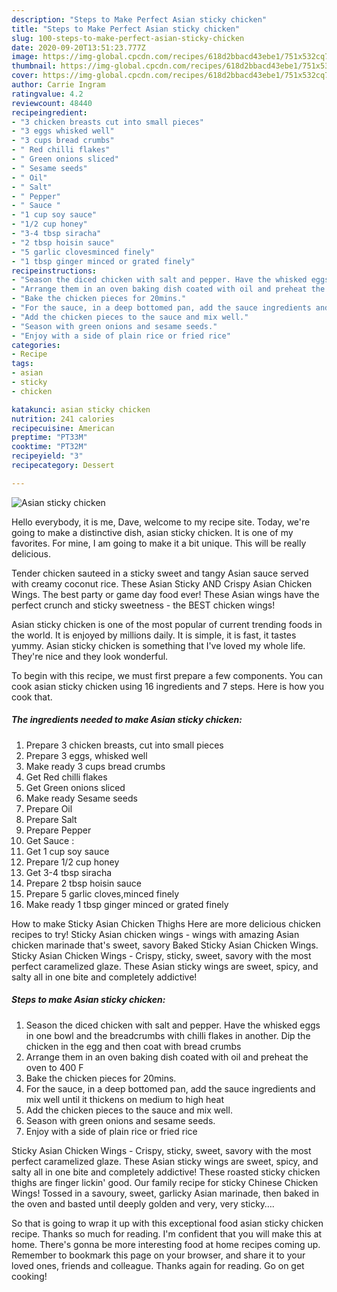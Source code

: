 ```yaml
---
description: "Steps to Make Perfect Asian sticky chicken"
title: "Steps to Make Perfect Asian sticky chicken"
slug: 100-steps-to-make-perfect-asian-sticky-chicken
date: 2020-09-20T13:51:23.777Z
image: https://img-global.cpcdn.com/recipes/618d2bbacd43ebe1/751x532cq70/asian-sticky-chicken-recipe-main-photo.jpg
thumbnail: https://img-global.cpcdn.com/recipes/618d2bbacd43ebe1/751x532cq70/asian-sticky-chicken-recipe-main-photo.jpg
cover: https://img-global.cpcdn.com/recipes/618d2bbacd43ebe1/751x532cq70/asian-sticky-chicken-recipe-main-photo.jpg
author: Carrie Ingram
ratingvalue: 4.2
reviewcount: 48440
recipeingredient:
- "3 chicken breasts cut into small pieces"
- "3 eggs whisked well"
- "3 cups bread crumbs"
- " Red chilli flakes"
- " Green onions sliced"
- " Sesame seeds"
- " Oil"
- " Salt"
- " Pepper"
- " Sauce "
- "1 cup soy sauce"
- "1/2 cup honey"
- "3-4 tbsp siracha"
- "2 tbsp hoisin sauce"
- "5 garlic clovesminced finely"
- "1 tbsp ginger minced or grated finely"
recipeinstructions:
- "Season the diced chicken with salt and pepper. Have the whisked eggs in one bowl and the breadcrumbs with chilli flakes in another. Dip the chicken in the egg and then coat with bread crumbs"
- "Arrange them in an oven baking dish coated with oil and preheat the oven to 400 F"
- "Bake the chicken pieces for 20mins."
- "For the sauce, in a deep bottomed pan, add the sauce ingredients and mix well until it thickens on medium to high heat"
- "Add the chicken pieces to the sauce and mix well."
- "Season with green onions and sesame seeds."
- "Enjoy with a side of plain rice or fried rice"
categories:
- Recipe
tags:
- asian
- sticky
- chicken

katakunci: asian sticky chicken 
nutrition: 241 calories
recipecuisine: American
preptime: "PT33M"
cooktime: "PT32M"
recipeyield: "3"
recipecategory: Dessert

---
```



![Asian sticky chicken](https://img-global.cpcdn.com/recipes/618d2bbacd43ebe1/751x532cq70/asian-sticky-chicken-recipe-main-photo.jpg)

Hello everybody, it is me, Dave, welcome to my recipe site. Today, we're going to make a distinctive dish, asian sticky chicken. It is one of my favorites. For mine, I am going to make it a bit unique. This will be really delicious.

Tender chicken sauteed in a sticky sweet and tangy Asian sauce served with creamy coconut rice. These Asian Sticky AND Crispy Asian Chicken Wings. The best party or game day food ever! These Asian wings have the perfect crunch and sticky sweetness - the BEST chicken wings!

Asian sticky chicken is one of the most popular of current trending foods in the world. It is enjoyed by millions daily. It is simple, it is fast, it tastes yummy. Asian sticky chicken is something that I've loved my whole life. They're nice and they look wonderful.


To begin with this recipe, we must first prepare a few components. You can cook asian sticky chicken using 16 ingredients and 7 steps. Here is how you cook that.

<!--inarticleads1-->

##### The ingredients needed to make Asian sticky chicken:

1. Prepare 3 chicken breasts, cut into small pieces
1. Prepare 3 eggs, whisked well
1. Make ready 3 cups bread crumbs
1. Get  Red chilli flakes
1. Get  Green onions sliced
1. Make ready  Sesame seeds
1. Prepare  Oil
1. Prepare  Salt
1. Prepare  Pepper
1. Get  Sauce :
1. Get 1 cup soy sauce
1. Prepare 1/2 cup honey
1. Get 3-4 tbsp siracha
1. Prepare 2 tbsp hoisin sauce
1. Prepare 5 garlic cloves,minced finely
1. Make ready 1 tbsp ginger minced or grated finely


How to make Sticky Asian Chicken Thighs Here are more delicious chicken recipes to try! Sticky Asian chicken wings - wings with amazing Asian chicken marinade that&#39;s sweet, savory Baked Sticky Asian Chicken Wings. Sticky Asian Chicken Wings - Crispy, sticky, sweet, savory with the most perfect caramelized glaze. These Asian sticky wings are sweet, spicy, and salty all in one bite and completely addictive! 

<!--inarticleads2-->

##### Steps to make Asian sticky chicken:

1. Season the diced chicken with salt and pepper. Have the whisked eggs in one bowl and the breadcrumbs with chilli flakes in another. Dip the chicken in the egg and then coat with bread crumbs
1. Arrange them in an oven baking dish coated with oil and preheat the oven to 400 F
1. Bake the chicken pieces for 20mins.
1. For the sauce, in a deep bottomed pan, add the sauce ingredients and mix well until it thickens on medium to high heat
1. Add the chicken pieces to the sauce and mix well.
1. Season with green onions and sesame seeds.
1. Enjoy with a side of plain rice or fried rice


Sticky Asian Chicken Wings - Crispy, sticky, sweet, savory with the most perfect caramelized glaze. These Asian sticky wings are sweet, spicy, and salty all in one bite and completely addictive! These roasted sticky chicken thighs are finger lickin&#39; good. Our family recipe for sticky Chinese Chicken Wings! Tossed in a savoury, sweet, garlicky Asian marinade, then baked in the oven and basted until deeply golden and very, very sticky…. 

So that is going to wrap it up with this exceptional food asian sticky chicken recipe. Thanks so much for reading. I'm confident that you will make this at home. There's gonna be more interesting food at home recipes coming up. Remember to bookmark this page on your browser, and share it to your loved ones, friends and colleague. Thanks again for reading. Go on get cooking!
